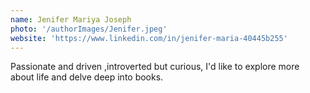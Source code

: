 ```yaml
---
name: Jenifer Mariya Joseph
photo: '/authorImages/Jenifer.jpeg'
website: 'https://www.linkedin.com/in/jenifer-maria-40445b255'
---
```

Passionate and driven ,introverted but curious, I'd like to explore more about life and delve deep into books.